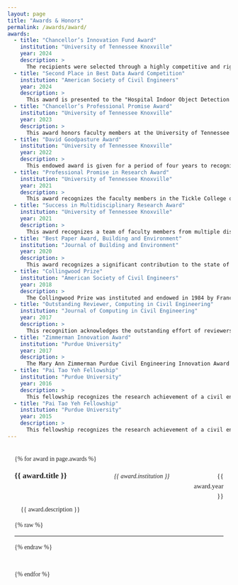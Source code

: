 ```yaml
---
layout: page
title: "Awards & Honors"
permalink: /awards/award/
awards:
  - title: "Chancellor’s Innovation Fund Award"
    institution: "University of Tennessee Knoxville"
    year: 2024
    description: >
      The recipients were selected through a highly competitive and rigorous evaluation process. This award is designed to strengthen the entrepreneurial ecosystem by supporting faculty in transforming their innovative research into commercially viable technologies, fostering a seamless pathway from discovery to market impact.
  - title: "Second Place in Best Data Award Competition"
    institution: "American Society of Civil Engineers"
    year: 2024
    description: >
      This award is presented to the "Hospital Indoor Object Detection (HIOD) Dataset" for the Best Data Award Competition, hosted by the American Society of Civil Engineers. With 4,417 meticulously curated images and 51,809 precise annotations across 56 object categories, this dataset significantly enhances machine learning applications in healthcare, offering a critical resource for advancing object detection in hospital environments.
  - title: "Chancellor’s Professional Promise Award"
    institution: "University of Tennessee Knoxville"
    year: 2023
    description: >
      This award honors faculty members at the University of Tennessee Knoxville who are early in their careers for excellence in research, scholarship, and creative achievement.
  - title: "David Goodpasture Award"
    institution: "University of Tennessee Knoxville"
    year: 2022
    description: >
      This endowed award is given for a period of four years to recognize research and teaching accomplishments of a faculty member in the Department of Civil and Environmental Engineering at the University of Tennessee Knoxville.
  - title: "Professional Promise in Research Award"
    institution: "University of Tennessee Knoxville"
    year: 2021
    description: >
      This award recognizes the faculty members in the Tickle College of Engineering at the University of Tennessee Knoxville who have received national and international recognition in their fields and show professional promise in research excellence.
  - title: "Success in Multidisciplinary Research Award"
    institution: "University of Tennessee Knoxville"
    year: 2021
    description: >
      This award recognizes a team of faculty members from multiple disciplines at the University of Tennessee Knoxville working synergistically and have successfully secured major external resources and obtained recognition for their convergence research.
  - title: "Best Paper Award, Building and Environment"
    institution: "Journal of Building and Environment"
    year: 2020
    description: >
      This award recognizes a significant contribution to the state of the art that was selected from 4,000 papers submitted to the Journal of Building and Environment through four tiers of evaluation. The award was presented for the paper “Segmenting Areas of Potential Contamination for Adaptive Robotic Disinfection in Built Environments” (Shuai Li is the corresponding author).
  - title: "Collingwood Prize"
    institution: "American Society of Civil Engineers"
    year: 2018
    description: >
      The Collingwood Prize was instituted and endowed in 1984 by Francis Collingwood, past Secretary of the American Society of Civil Engineers (ASCE). This award recognizes major contributions to knowledge in the field of civil engineering through a published paper in an ASCE journal. The award was presented for the paper “Integrating Natural Language Processing and Spatial Reasoning for Utility Compliance Checking” (Shuai Li is the first author).
  - title: "Outstanding Reviewer, Computing in Civil Engineering"
    institution: "Journal of Computing in Civil Engineering"
    year: 2017
    description: >
      This recognition acknowledges the outstanding effort of reviewers for the Journal of Computing in Civil Engineering and was selected based on the review quality and timeliness.
  - title: "Zimmerman Innovation Award"
    institution: "Purdue University"
    year: 2017
    description: >
      The Mary Ann Zimmerman Purdue Civil Engineering Innovation Award was initiated to recognize, encourage, and promote creative thinking and outreach. It is awarded to an individual to encourage and support civil engineering innovations that further the school’s progress through education, research, conferences, or other outreach activities.
  - title: "Pai Tao Yeh Fellowship"
    institution: "Purdue University"
    year: 2016
    description: >
      This fellowship recognizes the research achievement of a civil engineering student at Purdue University and supports the travel for research presentation at prestigious conferences.
  - title: "Pai Tao Yeh Fellowship"
    institution: "Purdue University"
    year: 2015
    description: >
      This fellowship recognizes the research achievement of a civil engineering student at Purdue University and supports the travel for research presentation at prestigious conferences.
---
```


<style>
  .container {
    max-width: 800px;
    margin: 2rem auto;
    padding: 0 1rem;
    font-family: Georgia, serif;
    line-height: 1.5;
    color: #222;
  }
  h1 {
    font-size: 2rem;
    margin-bottom: 1.5rem;
    border-bottom: 2px solid #ddd;
    padding-bottom: 0.5rem;
  }
  .award {
    margin-bottom: 2.5rem;
  }
  .award-header {
    display: grid;
    grid-template-columns: 2.5fr 2fr 0.5fr;
    align-items: baseline;
  }
  .award-title {
    font-weight: bold;
    font-size: 1.1rem;
  }
  .award-institution {
    font-style: italic;
    text-align: left;
  }
  .award-year {
    text-align: right;
    font-size: 0.95rem;
  }
  .award-description {
    margin-top: 0.5rem;
    text-indent: 1em;
  }
</style>

<div class="container">

{% for award in page.awards %}
<div class="award">
<div class="award-header">
<div class="award-title">{{ award.title }}</div>
<div class="award-institution">{{ award.institution }}</div>
<div class="award-year">{{ award.year }}</div>
</div>
<p class="award-description">{{ award.description }}</p>
{% raw %}<hr>{% endraw %}
</div>

{% endfor %}

</div>

